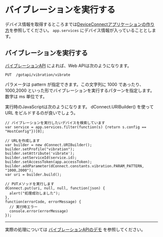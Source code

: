 # バイブレーションを実行する

デバイス情報を取得するところまでは[DeviceConnectアプリケーションの作り方](/javascript/basic/)を参照してください。 `app.services` にデバイス情報が入っていることとします。

## バイブレーションを実行する

[バイブレーションAPI](/webapi/vibration/) によれば、Web APIは次のようになります。

```
PUT  /gotapi/vibration/vibrate
```

パラメータは pattern が指定できます。この文字列に 1000 であったり、 1000,2000 といった形でバイブレーションを実行するパターンを指定します。数字は ms 単位です。

実行時のJavaScriptは次のようになります。 dConnect.URIBuilder() を使って URL をビルドするのが良いでしょう。

```
// バイブレーションを実行したいデバイスを検索しています
var service = app.services.filter(function(s) {return s.config == "HostConfig"})[0];

// URLを作成します
var builder = new dConnect.URIBuilder();
builder.setProfile("vibration");
builder.setAttribute('vibrate');
builder.setServiceId(service.id);
builder.setAccessToken(app.accessToken);
builder.addParameter(dConnect.constants.vibration.PARAM_PATTERN, "1000,2000");
var uri = builder.build();

// PUTメソッドを実行します
dConnect.put(uri, null, null, function(json) {
  alert("処理成功しました");
},
function(errorCode, errorMessage) {
  // 実行時エラー
  console.error(errorMessage)
});
```

----

実際の処理については [バイブレーションAPIのデモ](/javascript/examples/vibration/) を参照してください。

